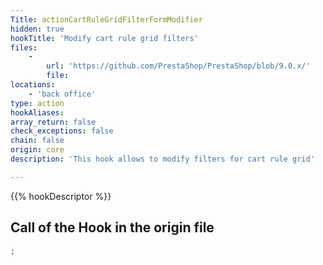 ```yaml
---
Title: actionCartRuleGridFilterFormModifier
hidden: true
hookTitle: 'Modify cart rule grid filters'
files:
    -
        url: 'https://github.com/PrestaShop/PrestaShop/blob/9.0.x/'
        file: 
locations:
    - 'back office'
type: action
hookAliases: 
array_return: false
check_exceptions: false
chain: false
origin: core
description: 'This hook allows to modify filters for cart rule grid'

---
```


{{% hookDescriptor %}}

## Call of the Hook in the origin file

```php
;
```
